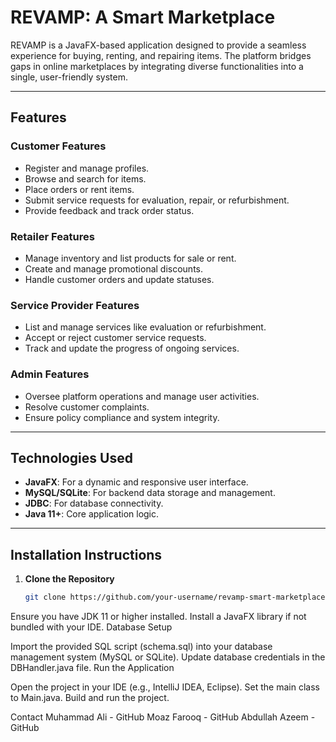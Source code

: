 # REVAMP: A Smart Marketplace

REVAMP is a JavaFX-based application designed to provide a seamless experience for buying, renting, and repairing items. The platform bridges gaps in online marketplaces by integrating diverse functionalities into a single, user-friendly system.

---

## **Features**

### **Customer Features**
- Register and manage profiles.
- Browse and search for items.
- Place orders or rent items.
- Submit service requests for evaluation, repair, or refurbishment.
- Provide feedback and track order status.

### **Retailer Features**
- Manage inventory and list products for sale or rent.
- Create and manage promotional discounts.
- Handle customer orders and update statuses.

### **Service Provider Features**
- List and manage services like evaluation or refurbishment.
- Accept or reject customer service requests.
- Track and update the progress of ongoing services.

### **Admin Features**
- Oversee platform operations and manage user activities.
- Resolve customer complaints.
- Ensure policy compliance and system integrity.

---

## **Technologies Used**

- **JavaFX**: For a dynamic and responsive user interface.
- **MySQL/SQLite**: For backend data storage and management.
- **JDBC**: For database connectivity.
- **Java 11+**: Core application logic.

---

## **Installation Instructions**

1. **Clone the Repository**  
   ```bash
   git clone https://github.com/your-username/revamp-smart-marketplace.git
   
Ensure you have JDK 11 or higher installed.
Install a JavaFX library if not bundled with your IDE.
Database Setup

Import the provided SQL script (schema.sql) into your database management system (MySQL or SQLite).
Update database credentials in the DBHandler.java file.
Run the Application

Open the project in your IDE (e.g., IntelliJ IDEA, Eclipse).
Set the main class to Main.java.
Build and run the project.

Contact
Muhammad Ali - GitHub
Moaz Farooq - GitHub
Abdullah Azeem - GitHub
